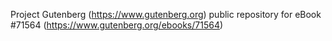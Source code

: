 Project Gutenberg (https://www.gutenberg.org) public repository
for eBook #71564 (https://www.gutenberg.org/ebooks/71564)
